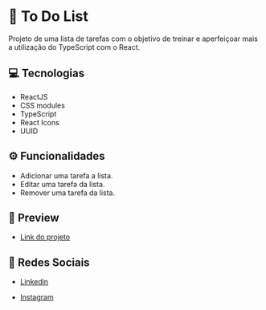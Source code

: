 # 📑 To Do List
Projeto de uma lista de tarefas com o objetivo de treinar e aperfeiçoar mais a utilização do TypeScript com o React.

## 💻 Tecnologias
- ReactJS
- CSS modules
- TypeScript
- React Icons
- UUID

## ⚙️ Funcionalidades
- Adicionar uma tarefa a lista.
- Editar uma tarefa da lista.
- Remover uma tarefa da lista.


## 🎨 Preview

- <a href="https://todo-list-matheusfelipetp-ts.vercel.app/">Link do projeto</a>


## 📱 Redes Sociais
- [Linkedin](https://www.linkedin.com/in/matheusfelipetp/)

- [Instagram](https://www.instagram.com/matheusfelipetp/)
